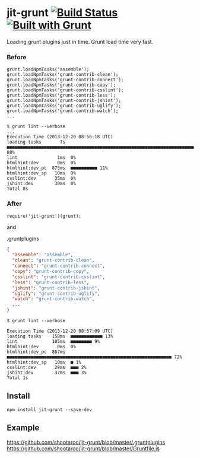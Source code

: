 # jit-grunt [![Build Status](https://secure.travis-ci.org/shootaroo/jit-grunt.png?branch=master)](http://travis-ci.org/shootaroo/jit-grunt) [![Built with Grunt](https://cdn.gruntjs.com/builtwith.png)](http://gruntjs.com/)

Loading grunt plugins just in time.
Grunt load time very fast.


### Before
```
grunt.loadNpmTasks('assemble');
grunt.loadNpmTasks('grunt-contrib-clean');
grunt.loadNpmTasks('grunt-contrib-connect');
grunt.loadNpmTasks('grunt-contrib-copy');
grunt.loadNpmTasks('grunt-contrib-csslint');
grunt.loadNpmTasks('grunt-contrib-less');
grunt.loadNpmTasks('grunt-contrib-jshint');
grunt.loadNpmTasks('grunt-contrib-uglify');
grunt.loadNpmTasks('grunt-contrib-watch');
...
```

```
$ grunt lint --verbose
...
Execution Time (2013-12-20 08:56:18 UTC)
loading tasks       7s  ■■■■■■■■■■■■■■■■■■■■■■■■■■■■■■■■■■■■■■■■■■■■■■■■■■■■■■■■■■■■■■■■■■■■■■■■■■■ 88%
lint               1ms  0%
htmlhint:dev       0ms  0%
htmlhint:dev_pc  875ms  ■■■■■■■■■■ 11%
htmlhint:dev_sp   10ms  0%
csslint:dev       35ms  0%
jshint:dev        30ms  0%
Total 8s
```


### After
```
require('jit-grunt')(grunt);
```
and

.gruntplugins
```json
{
  "assemble": "assemble",
  "clean": "grunt-contrib-clean",
  "connect": "grunt-contrib-connect",
  "copy": "grunt-contrib-copy",
  "csslint": "grunt-contrib-csslint",
  "less": "grunt-contrib-less",
  "jshint": "grunt-contrib-jshint",
  "uglify": "grunt-contrib-uglify",
  "watch": "grunt-contrib-watch",
  ...
}
```

```
$ grunt lint --verbose

Execution Time (2013-12-20 08:57:09 UTC)
loading tasks    158ms  ■■■■■■■■■■■■ 13%
lint             105ms  ■■■■■■■■ 9%
htmlhint:dev       0ms  0%
htmlhint:dev_pc  867ms  ■■■■■■■■■■■■■■■■■■■■■■■■■■■■■■■■■■■■■■■■■■■■■■■■■■■■■■■■■■■■■■ 72%
htmlhint:dev_sp   10ms  ■ 1%
csslint:dev       29ms  ■■■ 2%
jshint:dev        37ms  ■■■ 3%
Total 1s
```

## Install
```
npm install jit-grunt --save-dev
```

## Example
https://github.com/shootaroo/jit-grunt/blob/master/.gruntplugins
https://github.com/shootaroo/jit-grunt/blob/master/Gruntfile.js
